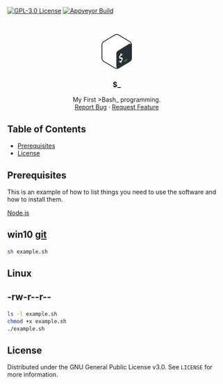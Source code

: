 [![GPL-3.0 License][license-shield]][license-url] [![Appveyor Build][appveyor-shield]][appveyor-url]

<br />
<p align="center">
  <a href="https://github.com/gurraoptimus/bashSrcipt">
    <img src="$_.png" alt="Logo" width="80" height="80">
  </a>

  <h3 align="center">$_</h3>

  <p align="center">
    My First >Bash_ programming.
    <br />
    <a href="https://github.com/gurraoptimus/bashSrcipt/issues">Report Bug</a>
    ·
    <a href="https://github.com/gurraoptimus/bashSrcipt/issues">Request Feature</a>
  </p>
  

<!-- TABLE OF CONTENTS -->
## Table of Contents
  * [Prerequisites](#prerequisites)
* [License](#license)

## Prerequisites

This is an example of how to list things you need to use the software and how to install them.

[Node.js](https://nodejs.org/en/download/)
## win10 [git](https://git-scm.com/downloads/)
```sh
sh example.sh
```
## Linux 
## -rw-r--r--
```sh
ls -l example.sh
chmod +x example.sh
./example.sh
```
## License

Distributed under the GNU General Public License v3.0. See `LICENSE` for more information.


[license-shield]: https://img.shields.io/github/license/gurraoptimus/bashSrcipt.svg?-style=flat-square
[license-url]: https://github.com/gurraoptimus/bashSrcipt/blob/main/LICENSE
[appveyor-shield]: https://img.shields.io/appveyor/build/gurraoptimus/bashSrcipt
[appveyor-url]: https://ci.appveyor.com/project/gurraoptimus/bashSrcipt



